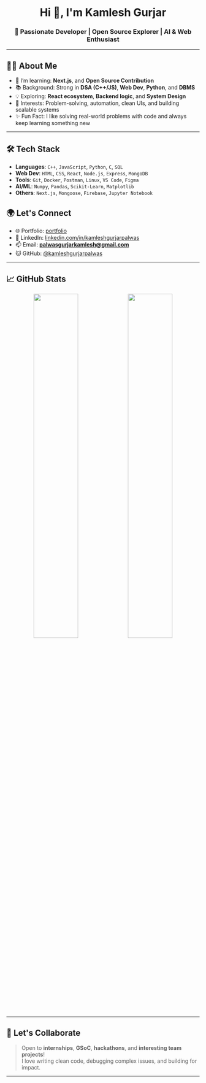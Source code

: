 <h1 align="center">Hi 👋, I'm Kamlesh Gurjar</h1>
<h3 align="center">🚀 Passionate Developer | Open Source Explorer | AI & Web Enthusiast</h3>

---

## 🧑‍💻 About Me

- 🌱 I’m learning:  **Next.js**, and **Open Source Contribution**
- 📚 Background: Strong in **DSA (C++/JS)**, **Web Dev**, **Python**, and **DBMS**
- 💡 Exploring: **React ecosystem**, **Backend logic**, and **System Design**
- 🧩 Interests: Problem-solving, automation, clean UIs, and building scalable systems
- ✨ Fun Fact: I like solving real-world problems with code and always keep learning something new

---

## 🛠️ Tech Stack

- **Languages**: `C++`, `JavaScript`, `Python`, `C`, `SQL`
- **Web Dev**: `HTML`, `CSS`, `React`, `Node.js`, `Express`, `MongoDB`
- **Tools**: `Git`, `Docker`, `Postman`, `Linux`, `VS Code`, `Figma`
- **AI/ML**: `Numpy`, `Pandas`, `Scikit-Learn`, `Matplotlib`
- **Others**: `Next.js`, `Mongoose`, `Firebase`, `Jupyter Notebook`


## 🌍 Let's Connect

- 🌐 Portfolio: [portfolio](https://kamleshgurjarpalwas.vercel.app)
- 💼 LinkedIn: [linkedin.com/in/kamleshgurjarpalwas](https://linkedin.com/in/kamleshgurjarpalwas)
- 📫 Email: **palwasgurjarkamlesh@gmail.com**
- 🐱 GitHub: [@kamleshgurjarpalwas](https://github.com/yourusername)

---

## 📈 GitHub Stats

<p align="center">
  <img src="https://github-readme-stats.vercel.app/api?username=kamleshgurjarpalwas&show_icons=true&theme=radical" width="48%" />
  <img src="https://github-readme-streak-stats.herokuapp.com/?user=kamleshgurjarpalwas&theme=radical" width="48%" />
</p>

---

## 🤝 Let's Collaborate

> Open to **internships**, **GSoC**, **hackathons**, and **interesting team projects**!  
> I love writing clean code, debugging complex issues, and building for impact.

---
